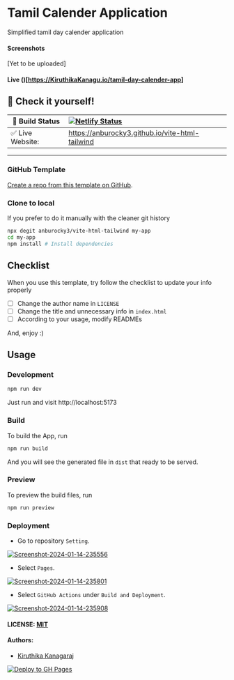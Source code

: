 # Tamil Calender Application

Simplified tamil day calender application

#### Screenshots

[Yet to be uploaded]

#### Live ()[https://KiruthikaKanagu.io/tamil-day-calender-app]



## 🎉 Check it yourself!

| 🚧 Build Status  | [![Netlify Status](https://img.shields.io/github/actions/workflow/status/anburocky3/festival-greeting-app/deploy.yml?logo=github&label=Live)](https://app.netlify.com/sites/cyberdude-internship/deploys) |
| ---------------- | :-------------------------------------------------------------------------------------------------------------------------------------------------------------------------------------------------------- |
| ✅ Live Website: | https://anburocky3.github.io/vite-html-tailwind                                                                                                                                                           |

---

### GitHub Template

[Create a repo from this template on GitHub](https://github.com/anburocky3/vite-html-tailwind/generate).

### Clone to local

If you prefer to do it manually with the cleaner git history

```bash
npx degit anburocky3/vite-html-tailwind my-app
cd my-app
npm install # Install dependencies
```

## Checklist

When you use this template, try follow the checklist to update your info properly

- [ ] Change the author name in `LICENSE`
- [ ] Change the title and unnecessary info in `index.html`
- [ ] According to your usage, modify READMEs

And, enjoy :)

## Usage

### Development

```bash
npm run dev
```

Just run and visit http://localhost:5173


### Build

To build the App, run

```bash
npm run build
```

And you will see the generated file in `dist` that ready to be served.

### Preview

To preview the build files, run

```bash
npm run preview
```

### Deployment

- Go to repository `Setting`.

<a href="https://ibb.co/kHZLHrC"><img src="https://i.ibb.co/r79B7Lr/Screenshot-2024-01-14-235556.png" alt="Screenshot-2024-01-14-235556" border="0"></a>

- Select `Pages`.

<a href="https://ibb.co/GpjWqWt"><img src="https://i.ibb.co/g9CSxSP/Screenshot-2024-01-14-235801.png" alt="Screenshot-2024-01-14-235801" border="0"></a>

- Select `GitHub Actions` under `Build and Deployment`.

<a href="https://ibb.co/jJc7t1G"><img src="https://i.ibb.co/phtCq9Z/Screenshot-2024-01-14-235908.png" alt="Screenshot-2024-01-14-235908" border="0"></a>

#### LICENSE: [MIT](./LICENSE)

#### Authors:

- [Kiruthika Kanagaraj](https://fb.me/anburocky3)

[![Deploy to GH Pages](https://github.com/anburocky3/vite-html-tailwind/actions/workflows/deploy.yml/badge.svg)](https://github.com/anburocky3/vite-html-tailwind/actions/workflows/deploy.yml)
